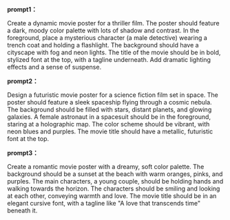 **prompt1：**

Create a dynamic movie poster for a thriller film. The poster should feature a dark, moody color palette with lots of shadow and contrast. In the foreground, place a mysterious character (a male detective) wearing a trench coat and holding a flashlight. The background should have a cityscape with fog and neon lights. The title of the movie should be in bold, stylized font at the top, with a tagline underneath. Add dramatic lighting effects and a sense of suspense.

**prompt2：**

Design a futuristic movie poster for a science fiction film set in space. The poster should feature a sleek spaceship flying through a cosmic nebula. The background should be filled with stars, distant planets, and glowing galaxies. A female astronaut in a spacesuit should be in the foreground, staring at a holographic map. The color scheme should be vibrant, with neon blues and purples. The movie title should have a metallic, futuristic font at the top.

**prompt3：**

Create a romantic movie poster with a dreamy, soft color palette. The background should be a sunset at the beach with warm oranges, pinks, and purples. The main characters, a young couple, should be holding hands and walking towards the horizon. The characters should be smiling and looking at each other, conveying warmth and love. The movie title should be in an elegant cursive font, with a tagline like "A love that transcends time" beneath it.
